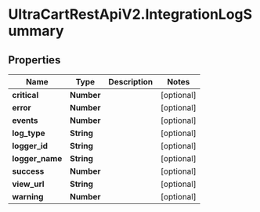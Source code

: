 # UltraCartRestApiV2.IntegrationLogSummary

## Properties

Name | Type | Description | Notes
------------ | ------------- | ------------- | -------------
**critical** | **Number** |  | [optional] 
**error** | **Number** |  | [optional] 
**events** | **Number** |  | [optional] 
**log_type** | **String** |  | [optional] 
**logger_id** | **String** |  | [optional] 
**logger_name** | **String** |  | [optional] 
**success** | **Number** |  | [optional] 
**view_url** | **String** |  | [optional] 
**warning** | **Number** |  | [optional] 


